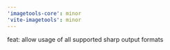 ```yaml
---
'imagetools-core': minor
'vite-imagetools': minor
---
```


feat: allow usage of all supported sharp output formats
